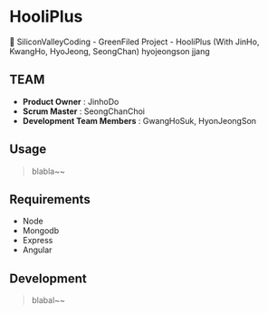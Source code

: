 # HooliPlus
:rocket: SiliconValleyCoding - GreenFiled Project - HooliPlus (With JinHo, KwangHo, HyoJeong, SeongChan)
hyojeongson jjang
## TEAM

  - __Product Owner__ : JinhoDo
  - __Scrum Master__ : SeongChanChoi
  - __Development Team Members__ : GwangHoSuk, HyonJeongSon
  
## Usage

 > blabla~~
 
## Requirements

 - Node
 - Mongodb
 - Express
 - Angular
 
## Development

 > blabal~~
 
